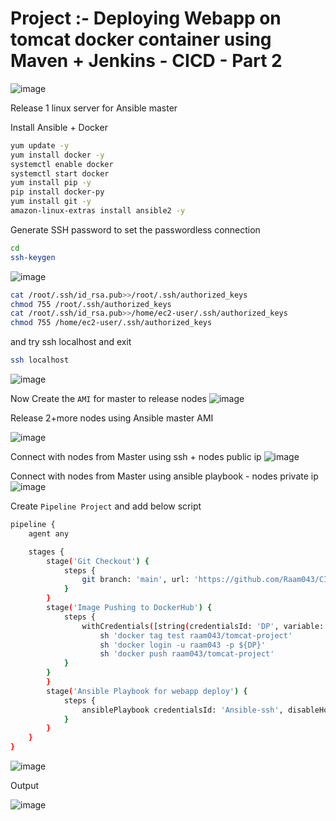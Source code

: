 # Project :- Deploying Webapp on tomcat docker container using Maven + Jenkins - CICD - Part 2

![image](https://user-images.githubusercontent.com/111989928/199789996-cc63325a-f3d5-4b88-80a4-192c1d93c2c9.png)


Release 1 linux server for Ansible master 

Install Ansible + Docker 
```sh
yum update -y
yum install docker -y
systemctl enable docker
systemctl start docker
yum install pip -y
pip install docker-py
yum install git -y
amazon-linux-extras install ansible2 -y
```

Generate SSH password to set the passwordless connection
```sh
cd
ssh-keygen
```
![image](https://user-images.githubusercontent.com/111989928/199684141-57303825-762a-4bfc-b9b8-b3556fbe7754.png)


```sh
cat /root/.ssh/id_rsa.pub>>/root/.ssh/authorized_keys
chmod 755 /root/.ssh/authorized_keys
cat /root/.ssh/id_rsa.pub>>/home/ec2-user/.ssh/authorized_keys
chmod 755 /home/ec2-user/.ssh/authorized_keys
```
and try ssh localhost and exit 
```sh
ssh localhost
```
![image](https://user-images.githubusercontent.com/111989928/199684319-1299b13f-89a6-4ae5-bbfc-e0663d22c5f6.png)

Now Create the `AMI` for master to release nodes
![image](https://user-images.githubusercontent.com/111989928/199684790-6867d599-85b3-48c8-b7e2-03359b514a86.png)

Release 2+more nodes using Ansible master AMI 

![image](https://user-images.githubusercontent.com/111989928/199685788-fe141f37-41a0-47ae-8c86-b56d1083e262.png)

Connect with nodes from Master using ssh + nodes public ip
![image](https://user-images.githubusercontent.com/111989928/199686227-5a499e76-5d58-4d0b-8ffb-fe0ba319db2e.png)

Connect with nodes from Master using ansible playbook - nodes private ip
![image](https://user-images.githubusercontent.com/111989928/199686769-2fb3569a-0cfc-4a5c-875d-0f61d5454b38.png)


Create `Pipeline Project` and add below script 

```sh
pipeline {
    agent any

    stages {
        stage('Git Checkout') {
            steps {
                git branch: 'main', url: 'https://github.com/Raam043/CICD-Git-jenkins-maven-tomcat.git'
            }
        }
        stage('Image Pushing to DockerHub') {
            steps {
                withCredentials([string(credentialsId: 'DP', variable: 'DP')]) {
                    sh 'docker tag test raam043/tomcat-project'
                    sh 'docker login -u raam043 -p ${DP}'
                    sh 'docker push raam043/tomcat-project'
            }
        }
        }
        stage('Ansible Playbook for webapp deploy') {
            steps {
                ansiblePlaybook credentialsId: 'Ansible-ssh', disableHostKeyChecking: true, installation: 'Ansible', inventory: 'nodes.inv', playbook: 'tomcat-project.yml'
            }
        }
    }
}
```

![image](https://user-images.githubusercontent.com/111989928/199778371-4b9f44f0-4f28-4f0f-a8f2-14fd3fa00c8b.png)

Output

![image](https://user-images.githubusercontent.com/111989928/199778693-d968e7e8-40f3-44c2-b506-515d22239300.png)

